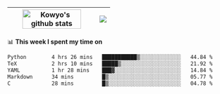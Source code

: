 | <a href="https://github.com/anuraghazra/github-readme-stats"><img width="85%" src="https://github-readme-stats.vercel.app/api?username=kowyo&show_icons=true&hide_border=true&theme=transparent" alt="Kowyo's github stats" /></a> | <a href="https://github.com/anuraghazra/github-readme-stats"><img align="center" src="https://github-readme-stats.vercel.app/api/top-langs/?username=kowyo&exclude_repo=Engineering-Competition-Robot,mobile-robot&hide=c,assembly,shaderlab,hlsl,mathematica,cmake&layout=compact&hide_border=true&theme=transparent" /></a> |
| ------------- | ------------- |

📊 **This week I spent my time on**
<!--START_SECTION:waka-->

```txt
Python        4 hrs 26 mins   ███████████▒░░░░░░░░░░░░░   44.84 %
TeX           2 hrs 10 mins   █████▒░░░░░░░░░░░░░░░░░░░   21.92 %
YAML          1 hr 28 mins    ███▓░░░░░░░░░░░░░░░░░░░░░   14.84 %
Markdown      34 mins         █▒░░░░░░░░░░░░░░░░░░░░░░░   05.77 %
C             28 mins         █▒░░░░░░░░░░░░░░░░░░░░░░░   04.78 %
```

<!--END_SECTION:waka-->
